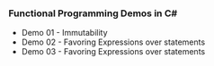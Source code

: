 ### Functional Programming Demos in C#

- Demo 01 - Immutability
- Demo 02 - Favoring Expressions over statements
- Demo 03 - Favoring Expressions over statements
